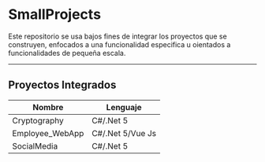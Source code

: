 # SmallProjects

Este repositorio se usa bajos fines de integrar los proyectos que se construyen, enfocados a una funcionalidad especifica u oientados a funcionalidades de pequeña escala.

---

## Proyectos Integrados

|Nombre|Lenguaje|
|--|--|
|Cryptography|C#/.Net 5|
|Employee_WebApp|C#/.Net 5/Vue Js|
|SocialMedia|C#/.Net 5|
